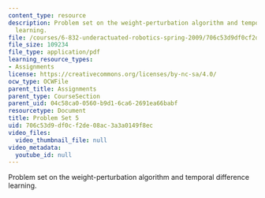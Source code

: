 ```yaml
---
content_type: resource
description: Problem set on the weight-perturbation algorithm and temporal difference
  learning.
file: /courses/6-832-underactuated-robotics-spring-2009/706c53d9df0cf2de08ac3a3a0149f8ec_MIT6_832s09_pset05.pdf
file_size: 109234
file_type: application/pdf
learning_resource_types:
- Assignments
license: https://creativecommons.org/licenses/by-nc-sa/4.0/
ocw_type: OCWFile
parent_title: Assignments
parent_type: CourseSection
parent_uid: 04c58ca0-0560-b9d1-6ca6-2691ea66babf
resourcetype: Document
title: Problem Set 5
uid: 706c53d9-df0c-f2de-08ac-3a3a0149f8ec
video_files:
  video_thumbnail_file: null
video_metadata:
  youtube_id: null
---
```

Problem set on the weight-perturbation algorithm and temporal difference learning.